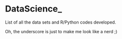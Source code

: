 # DataScience_
List of all the data sets and R/Python codes developed.


Oh, the underscore is just to make me look like a nerd ;)
